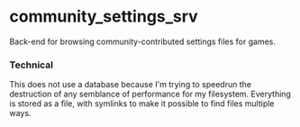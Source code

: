 # community_settings_srv

Back-end for browsing community-contributed settings files for games.

### Technical

This does not use a database because I'm trying to speedrun the destruction of any semblance of performance for my filesystem. Everything is stored as a file, with symlinks to make it possible to find files multiple ways.
